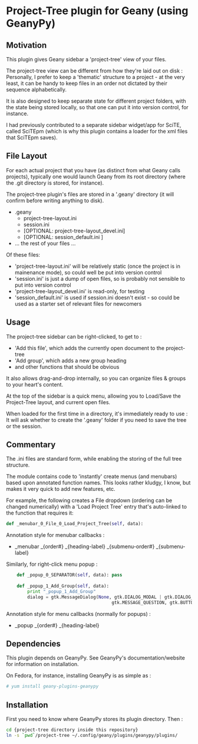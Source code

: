 Project-Tree plugin for Geany (using GeanyPy)
=================================================


Motivation
------------

This plugin gives Geany sidebar a 'project-tree' view of your files.  

The project-tree view can be different from how they're laid out on disk : 
Personally, I prefer to keep a 'thematic' structure to a project - 
at the very least, it can be handy to keep files in an order not dictated by their sequence alphabetically.

It is also designed to keep separate state for different project folders, with the state being stored locally, 
so that one can put it into version control, for instance.

I had previously contributed to a separate sidebar widget/app for SciTE, called SciTEpm (which is why this plugin
contains a loader for the xml files that SciTEpm saves).


File Layout
------------

For each actual project that you have (as distinct from what Geany calls projects), typically one would 
launch Geany from its root directory (where the .git directory is stored, for instance).

The project-tree plugin's files are stored in a '.geany' directory (it will confirm before writing anything to disk).

 * .geany
   + project-tree-layout.ini
   + session.ini
   + [OPTIONAL: project-tree-layout_devel.ini]
   + [OPTIONAL: session_default.ini ] 
 * ... the rest of your files ...

Of these files:
 * 'project-tree-layout.ini' will be relatively static (once the project is in mainenance mode), so could well be put into version control
 * 'session.ini' is just a dump of open files, so is probably not sensible to put into version control
 * 'project-tree-layout_devel.ini' is read-only, for testing
 * 'session_default.ini' is used if session.ini doesn't exist - so could be used as a starter set of relevant files for newcomers
 
 
Usage
------------

The project-tree sidebar can be right-clicked, to get to :
 * 'Add this file', which adds the currently open document to the project-tree
 * 'Add group', which adds a new group heading
 * and other functions that should be obvious
 
It also allows drag-and-drop internally, so you can organize files & groups to your heart's content.

At the top of the sidebar is a quick menu, allowing you to Load/Save the Project-Tree layout, and current open files.

When loaded for the first time in a directory, it's immediately ready to use : It will ask whether to create the 
'.geany' folder if you need to save the tree or the session.


Commentary
------------

The .ini files are standard form, while enabling the storing of the full tree structure.



The module contains code to 'instantly' create menus (and menubars) based upon annotated function names.  This looks 
rather kludgy, I know, but makes it very quick to add new features, etc.

For example, the following creates a File dropdown (ordering can be changed numerically) with a 'Load Project Tree' entry 
that's auto-linked to the function that requires it:
```python
def _menubar_0_File_0_Load_Project_Tree(self, data):
````

Annotation style for menubar callbacks :
 *  _menubar _{order#} _{heading-label} _{submenu-order#} _{submenu-label}


Similarly, for right-click menu popup :

```python
    def _popup_0_SEPARATOR(self, data): pass
        
    def _popup_1_Add_Group(self, data):
        print "_popup_1_Add_Group"
        dialog = gtk.MessageDialog(None, gtk.DIALOG_MODAL | gtk.DIALOG_DESTROY_WITH_PARENT, 
                                        gtk.MESSAGE_QUESTION, gtk.BUTTONS_OK_CANCEL,  "Add Group :")
```
Annotation style for menu callbacks (normally for popups) :
 * _popup _{order#} _{heading-label}
    


Dependencies
------------

This plugin depends on GeanyPy. See GeanyPy's documentation/website for information on installation.

On Fedora, for instance, installing GeanyPy is as simple as : 

``` bash
# yum install geany-plugins-geanypy

```


Installation
------------

First you need to know where GeanyPy stores its plugin directory.  Then :

``` bash
cd {project-tree directory inside this repository}
ln -s `pwd`/project-tree ~/.config/geany/plugins/geanypy/plugins/
```

